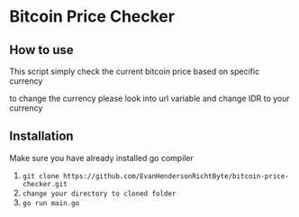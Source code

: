 # Bitcoin Price Checker

## How to use

This script simply check the current bitcoin price based on specific currency

to change the currency please look into url variable and change IDR to your currency

## Installation

Make sure you have already installed go compiler

1. `git clone https://github.com/EvanHendersonRichtByte/bitcoin-price-checker.git`
2. `change your directory to cloned folder`
3. `go run main.go`
